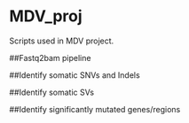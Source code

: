 # MDV_proj
Scripts used in MDV project. 

##Fastq2bam pipeline

##Identify somatic SNVs and Indels

##Identify somatic SVs

##Identify significantly mutated genes/regions

